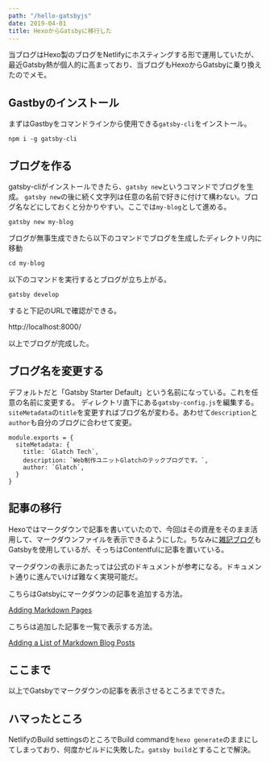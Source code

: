 ```yaml
---
path: "/hello-gatsbyjs"
date: 2019-04-01
title: HexoからGatsbyに移行した
---
```


当ブログはHexo製のブログをNetlifyにホスティングする形で運用していたが、最近Gatsby熱が個人的に高まっており、当ブログもHexoからGatsbyに乗り換えたのでメモ。

## Gastbyのインストール
まずはGastbyをコマンドラインから使用できる`gatsby-cli`をインストール。

```
npm i -g gatsby-cli
```

## ブログを作る
gatsby-cliがインストールできたら、`gatsby new`というコマンドでブログを生成。
`gatsby new`の後に続く文字列は任意の名前で好きに付けて構わない。ブログ名などにしておくと分かりやすい。ここでは`my-blog`として進める。

```
gatsby new my-blog
```

ブログが無事生成できたら以下のコマンドでブログを生成したディレクトリ内に移動

```
cd my-blog
```

以下のコマンドを実行するとブログが立ち上がる。

```
gatsby develop
```

すると下記のURLで確認ができる。

http://localhost:8000/

以上でブログが完成した。

## ブログ名を変更する
デフォルトだと「Gatsby Starter Default」という名前になっている。これを任意の名前に変更する。
ディレクトリ直下にある`gatsby-config.js`を編集する。
`siteMetadata`の`title`を変更すればブログ名が変わる。あわせて`description`と`author`も自分のブログに合わせて変更。

```
module.exports = {
  siteMetadata: {
    title: `Glatch Tech`,
    description: `Web制作ユニットGlatchのテックブログです。`,
    author: `Glatch`,
  }
}
```

## 記事の移行
Hexoではマークダウンで記事を書いていたので、今回はその資産をそのまま活用して、マークダウンファイルを表示できるようにした。ちなみに[雑記ブログ](https://suginoki45.netlify.com/)もGatsbyを使用しているが、そっちはContentfulに記事を置いている。

マークダウンの表示にあたっては公式のドキュメントが参考になる。ドキュメント通りに進んでいけば難なく実現可能だ。

こちらはGatsbyにマークダウンの記事を追加する方法。

[Adding Markdown Pages](https://www.gatsbyjs.org/docs/adding-markdown-pages/)

こちらは追加した記事を一覧で表示する方法。

[Adding a List of Markdown Blog Posts](https://www.gatsbyjs.org/docs/adding-a-list-of-markdown-blog-posts/)

## ここまで
以上でGatsbyでマークダウンの記事を表示させるところまでできた。

## ハマったところ
NetlifyのBuild settingsのところでBuild commandを`hexo generate`のままにしてしまっており、何度かビルドに失敗した。`gatsby build`とすることで解決。